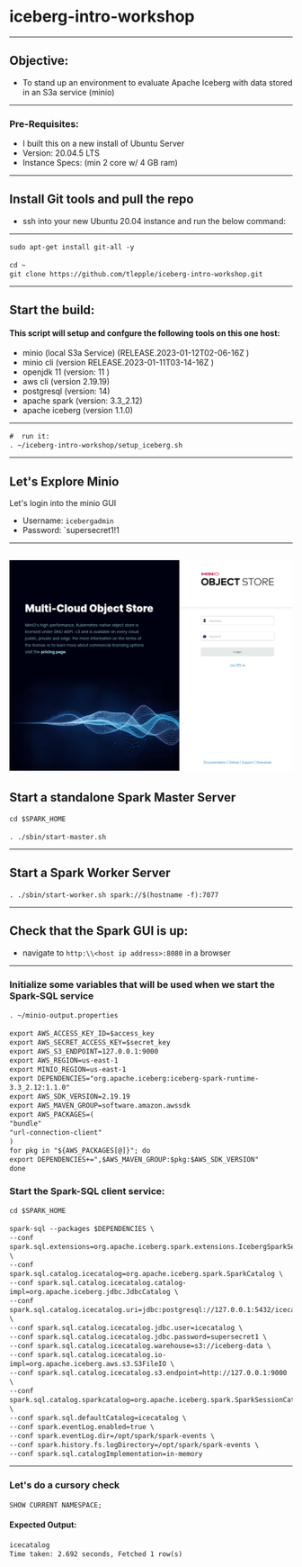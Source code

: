 # iceberg-intro-workshop

---

## Objective:

 * To stand up an environment to evaluate Apache Iceberg with data stored in an S3a service (minio)

---

###  Pre-Requisites:

 * I built this on a new install of Ubuntu Server
 * Version: 20.04.5 LTS 
 * Instance Specs: (min 2 core w/ 4 GB ram)

---

##  Install Git tools and pull the repo
*  ssh into your new Ubuntu 20.04 instance and run the below command:

---

```
sudo apt-get install git-all -y

cd ~
git clone https://github.com/tlepple/iceberg-intro-workshop.git
```

---


## Start the build:

####  This script will setup and confgure the following tools on this one host:
 - minio (local S3a Service) (RELEASE.2023-01-12T02-06-16Z )
 - minio cli  (version RELEASE.2023-01-11T03-14-16Z )
 - openjdk 11 (version: 11 )
 - aws cli (version 2.19.19)
 - postgresql (version: 14)
 - apache spark (version: 3.3_2.12)
 - apache iceberg (version 1.1.0)

---

```
#  run it:
. ~/iceberg-intro-workshop/setup_iceberg.sh
```

---
## Let's Explore Minio

Let's login into the minio GUI

  - Username: `icebergadmin`
  - Password: `supersecret1!1

---
![](./images/minio_login_screen.png)
---

## Start a standalone Spark Master Server 

```
cd $SPARK_HOME

. ./sbin/start-master.sh
```

---

## Start a Spark Worker Server 

```
. ./sbin/start-worker.sh spark://$(hostname -f):7077
```

---

##  Check that the Spark GUI is up:
 * navigate to `http:\\<host ip address>:8080` in a browser

---

###  Initialize some variables that will be used when we start the Spark-SQL service

```
. ~/minio-output.properties

export AWS_ACCESS_KEY_ID=$access_key
export AWS_SECRET_ACCESS_KEY=$secret_key
export AWS_S3_ENDPOINT=127.0.0.1:9000
export AWS_REGION=us-east-1
export MINIO_REGION=us-east-1
export DEPENDENCIES="org.apache.iceberg:iceberg-spark-runtime-3.3_2.12:1.1.0"
export AWS_SDK_VERSION=2.19.19
export AWS_MAVEN_GROUP=software.amazon.awssdk
export AWS_PACKAGES=(
"bundle"
"url-connection-client"
)
for pkg in "${AWS_PACKAGES[@]}"; do
export DEPENDENCIES+=",$AWS_MAVEN_GROUP:$pkg:$AWS_SDK_VERSION"
done
```

###  Start the Spark-SQL client service:

```
cd $SPARK_HOME

spark-sql --packages $DEPENDENCIES \
--conf spark.sql.extensions=org.apache.iceberg.spark.extensions.IcebergSparkSessionExtensions \
--conf spark.sql.catalog.icecatalog=org.apache.iceberg.spark.SparkCatalog \
--conf spark.sql.catalog.icecatalog.catalog-impl=org.apache.iceberg.jdbc.JdbcCatalog \
--conf spark.sql.catalog.icecatalog.uri=jdbc:postgresql://127.0.0.1:5432/icecatalog \
--conf spark.sql.catalog.icecatalog.jdbc.user=icecatalog \
--conf spark.sql.catalog.icecatalog.jdbc.password=supersecret1 \
--conf spark.sql.catalog.icecatalog.warehouse=s3://iceberg-data \
--conf spark.sql.catalog.icecatalog.io-impl=org.apache.iceberg.aws.s3.S3FileIO \
--conf spark.sql.catalog.icecatalog.s3.endpoint=http://127.0.0.1:9000 \
--conf spark.sql.catalog.sparkcatalog=org.apache.iceberg.spark.SparkSessionCatalog \
--conf spark.sql.defaultCatalog=icecatalog \
--conf spark.eventLog.enabled=true \
--conf spark.eventLog.dir=/opt/spark/spark-events \
--conf spark.history.fs.logDirectory=/opt/spark/spark-events \
--conf spark.sql.catalogImplementation=in-memory
```

---

###  Let's do a cursory check

```
SHOW CURRENT NAMESPACE;
```

#### Expected Output:

```
icecatalog
Time taken: 2.692 seconds, Fetched 1 row(s)
```

